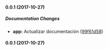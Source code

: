 #### 0.0.1 (2017-10-27)

##### Documentation Changes

* **app:** Actualizar documentación ([99f61d58](https://github.com/lmsp/data-ornament/commit/99f61d58d9b9de6a0dbbf3d1d4de119d1ab8c46e))

#### 0.0.1 (2017-10-27)

